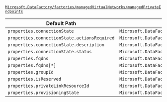 [`Microsoft.DataFactory/factories/managedVirtualNetworks/managedPrivateEndpoints`](https://docs.microsoft.com/en-us/azure/templates/microsoft.datafactory/factories/managedvirtualnetworks/managedprivateendpoints)

| Default Path | Alias |
|---|---|
| `properties.connectionState` | `Microsoft.DataFactory/factories/managedVirtualNetworks/managedPrivateEndpoints/connectionState` |
| `properties.connectionState.actionsRequired` | `Microsoft.DataFactory/factories/managedVirtualNetworks/managedPrivateEndpoints/connectionState.actionsRequired` |
| `properties.connectionState.description` | `Microsoft.DataFactory/factories/managedVirtualNetworks/managedPrivateEndpoints/connectionState.description` |
| `properties.connectionState.status` | `Microsoft.DataFactory/factories/managedVirtualNetworks/managedPrivateEndpoints/connectionState.status` |
| `properties.fqdns` | `Microsoft.DataFactory/factories/managedVirtualNetworks/managedPrivateEndpoints/fqdns` |
| `properties.fqdns[*]` | `Microsoft.DataFactory/factories/managedVirtualNetworks/managedPrivateEndpoints/fqdns[*]` |
| `properties.groupId` | `Microsoft.DataFactory/factories/managedVirtualNetworks/managedPrivateEndpoints/groupId` |
| `properties.isReserved` | `Microsoft.DataFactory/factories/managedVirtualNetworks/managedPrivateEndpoints/isReserved` |
| `properties.privateLinkResourceId` | `Microsoft.DataFactory/factories/managedVirtualNetworks/managedPrivateEndpoints/privateLinkResourceId` |
| `properties.provisioningState` | `Microsoft.DataFactory/factories/managedVirtualNetworks/managedPrivateEndpoints/provisioningState` |

